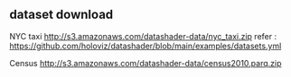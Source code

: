 ## dataset download
NYC taxi
http://s3.amazonaws.com/datashader-data/nyc_taxi.zip
refer : https://github.com/holoviz/datashader/blob/main/examples/datasets.yml


Census
http://s3.amazonaws.com/datashader-data/census2010.parq.zip